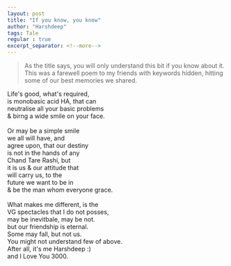 ```yaml
---
layout: post
title: "If you know, you know"
author: "Harshdeep"
tags: Tale
regular : true
excerpt_separator: <!--more-->
---
```


>As the title says, you will only understand this bit
>if you know about it. This was a farewell poem to my friends
>with keywords hidden, hitting some of our best memories we shared.


Life's good, what's required,<br/>
is monobasic acid HA, that can<br/>
neutralise all your basic problems<br/>
& birng a wide smile on your face.<br/>
<br/>
Or may be a simple smile<br/>
we all will have, and<br/>
agree upon, that our destiny<br/>
is not in the hands of any<br/>
Chand Tare Rashi, but<br/>
it is us & our attitude that<br/>
will carry us, to the <br/>
future we want to be in<br/>
& be the man whom everyone grace.<br/>
<br/>
What makes me different, is the<br/>
VG spectacles that I do not posses,<br/>
may be inevitbale, may be not.<br/>
but our friendship is eternal.<br/>
Some may fall, but not us.<br/>
You might not understand few of above.<br/>
After all, it's me Harshdeep :)<br/>
and I Love You 3000.<br/>

